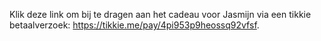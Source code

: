 Klik deze link om bij te dragen aan het cadeau voor Jasmijn via een tikkie betaalverzoek: <https://tikkie.me/pay/4pi953p9heossq92vfsf>.


